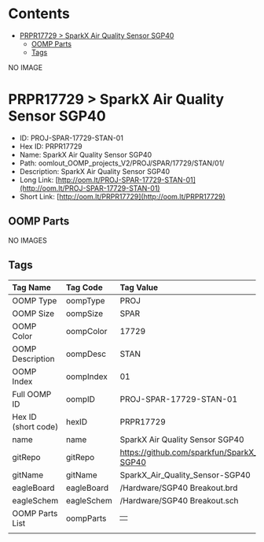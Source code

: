



Contents
========

* [PRPR17729 > SparkX Air Quality Sensor SGP40](#prpr17729--sparkx-air-quality-sensor-sgp40)
	* [OOMP Parts](#oomp-parts)
	* [Tags](#tags)
  
NO IMAGE  
# PRPR17729 > SparkX Air Quality Sensor SGP40

- ID: PROJ-SPAR-17729-STAN-01
- Hex ID: PRPR17729
- Name: SparkX Air Quality Sensor SGP40
- Path: oomlout_OOMP_projects_V2/PROJ/SPAR/17729/STAN/01/
- Description: SparkX Air Quality Sensor SGP40
- Long Link: [http://oom.lt/PROJ-SPAR-17729-STAN-01](http://oom.lt/PROJ-SPAR-17729-STAN-01)
- Short Link: [http://oom.lt/PRPR17729](http://oom.lt/PRPR17729)

## OOMP Parts
  
NO IMAGES  
## Tags
  

|Tag Name|Tag Code|Tag Value|
| :--- | :--- | :--- |
|OOMP Type|oompType|PROJ|
|OOMP Size|oompSize|SPAR|
|OOMP Color|oompColor|17729|
|OOMP Description|oompDesc|STAN|
|OOMP Index|oompIndex|01|
|Full OOMP ID|oompID|PROJ-SPAR-17729-STAN-01|
|Hex ID (short code)|hexID|PRPR17729|
|name|name|SparkX Air Quality Sensor SGP40|
|gitRepo|gitRepo|https://github.com/sparkfun/SparkX_Air_Quality_Sensor-SGP40|
|gitName|gitName|SparkX_Air_Quality_Sensor-SGP40|
|eagleBoard|eagleBoard|/Hardware/SGP40 Breakout.brd|
|eagleSchem|eagleSchem|/Hardware/SGP40 Breakout.sch|
|OOMP Parts List|oompParts|<table><tr><td></td></tr></table>|
||||
